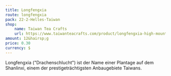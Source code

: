 ```yaml
---
title: Longfengxia
route: longfengxia
pack: 22-2-Helles-Taiwan
shop:
    name: Taiwan Tea Crafts
    url: https://www.taiwanteacrafts.com/product/longfengxia-high-mountain-spring-oolong-tea/?attribute_pa_weight=250-g-8-82-oz-save-20&v=3a52f3c22ed6
amount: 12&hairsp;g
price: 0.30
currency: $
---
```

Longfengxia ("Drachenschlucht") ist der Name einer Plantage auf dem Shanlinxi, einem der prestigeträchtigsten Anbaugebiete Taiwans.